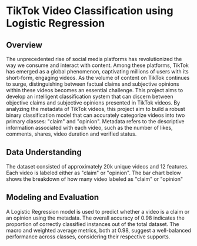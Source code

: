 # TikTok Video Classification using Logistic Regression

## Overview
The unprecedented rise of social media platforms has revolutionized the way we consume and interact with content. Among these platforms, TikTok has emerged as a global phenomenon, captivating millions of users with its short-form, engaging videos. As the volume of content on TikTok continues to surge, distinguishing between factual claims and subjective opinions within these videos becomes an essential challenge. This project  aims to develop an intelligent classification system that can discern between objective claims and subjective opinions presented in TikTok videos. By analyzing the metadata of TikTok videos, this project aim to build a robust binary classification model that can accurately categorize videos into two primary classes: "claim" and "opinion". Metadata refers to the descriptive information associated with each video, such as the number of likes, comments, shares, video duration and verified status.

## Data Understanding
The dataset consisted of approximately 20k unique videos and 12 features. Each video is labeled either as "claim" or "opinion". The bar chart below shows the breakdown of how many video labeled as "claim" or "opinion"

[](./img/claim.png)

## Modeling and Evaluation
A Logistic Regression model is used to predict whether a video is a claim or an opinion using the metadata. The overall accuracy of 0.98 indicates the proportion of correctly classified instances out of the total dataset. The macro and weighted average metrics, both at 0.98, suggest a well-balanced performance across classes, considering their respective supports.

[](./img/feature_importance.png)